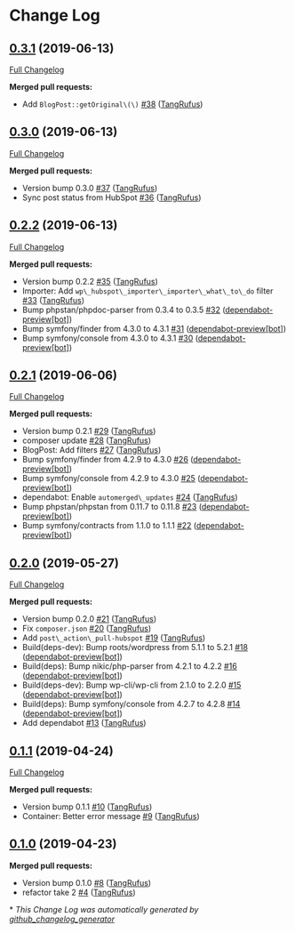 # Change Log

## [0.3.1](https://github.com/ItinerisLtd/wp-hubspot-importer/tree/0.3.1) (2019-06-13)
[Full Changelog](https://github.com/ItinerisLtd/wp-hubspot-importer/compare/0.3.0...0.3.1)

**Merged pull requests:**

- Add `BlogPost::getOriginal\(\)` [\#38](https://github.com/ItinerisLtd/wp-hubspot-importer/pull/38) ([TangRufus](https://github.com/TangRufus))

## [0.3.0](https://github.com/ItinerisLtd/wp-hubspot-importer/tree/0.3.0) (2019-06-13)
[Full Changelog](https://github.com/ItinerisLtd/wp-hubspot-importer/compare/0.2.2...0.3.0)

**Merged pull requests:**

- Version bump 0.3.0 [\#37](https://github.com/ItinerisLtd/wp-hubspot-importer/pull/37) ([TangRufus](https://github.com/TangRufus))
- Sync post status from HubSpot [\#36](https://github.com/ItinerisLtd/wp-hubspot-importer/pull/36) ([TangRufus](https://github.com/TangRufus))

## [0.2.2](https://github.com/ItinerisLtd/wp-hubspot-importer/tree/0.2.2) (2019-06-13)
[Full Changelog](https://github.com/ItinerisLtd/wp-hubspot-importer/compare/0.2.1...0.2.2)

**Merged pull requests:**

- Version bump 0.2.2 [\#35](https://github.com/ItinerisLtd/wp-hubspot-importer/pull/35) ([TangRufus](https://github.com/TangRufus))
- Importer: Add `wp\_hubspot\_importer\_importer\_what\_to\_do` filter [\#33](https://github.com/ItinerisLtd/wp-hubspot-importer/pull/33) ([TangRufus](https://github.com/TangRufus))
- Bump phpstan/phpdoc-parser from 0.3.4 to 0.3.5 [\#32](https://github.com/ItinerisLtd/wp-hubspot-importer/pull/32) ([dependabot-preview[bot]](https://github.com/apps/dependabot-preview))
- Bump symfony/finder from 4.3.0 to 4.3.1 [\#31](https://github.com/ItinerisLtd/wp-hubspot-importer/pull/31) ([dependabot-preview[bot]](https://github.com/apps/dependabot-preview))
- Bump symfony/console from 4.3.0 to 4.3.1 [\#30](https://github.com/ItinerisLtd/wp-hubspot-importer/pull/30) ([dependabot-preview[bot]](https://github.com/apps/dependabot-preview))

## [0.2.1](https://github.com/ItinerisLtd/wp-hubspot-importer/tree/0.2.1) (2019-06-06)
[Full Changelog](https://github.com/ItinerisLtd/wp-hubspot-importer/compare/0.2.0...0.2.1)

**Merged pull requests:**

- Version bump 0.2.1 [\#29](https://github.com/ItinerisLtd/wp-hubspot-importer/pull/29) ([TangRufus](https://github.com/TangRufus))
- composer update [\#28](https://github.com/ItinerisLtd/wp-hubspot-importer/pull/28) ([TangRufus](https://github.com/TangRufus))
- BlogPost: Add filters [\#27](https://github.com/ItinerisLtd/wp-hubspot-importer/pull/27) ([TangRufus](https://github.com/TangRufus))
- Bump symfony/finder from 4.2.9 to 4.3.0 [\#26](https://github.com/ItinerisLtd/wp-hubspot-importer/pull/26) ([dependabot-preview[bot]](https://github.com/apps/dependabot-preview))
- Bump symfony/console from 4.2.9 to 4.3.0 [\#25](https://github.com/ItinerisLtd/wp-hubspot-importer/pull/25) ([dependabot-preview[bot]](https://github.com/apps/dependabot-preview))
- dependabot: Enable `automerged\_updates` [\#24](https://github.com/ItinerisLtd/wp-hubspot-importer/pull/24) ([TangRufus](https://github.com/TangRufus))
- Bump phpstan/phpstan from 0.11.7 to 0.11.8 [\#23](https://github.com/ItinerisLtd/wp-hubspot-importer/pull/23) ([dependabot-preview[bot]](https://github.com/apps/dependabot-preview))
- Bump symfony/contracts from 1.1.0 to 1.1.1 [\#22](https://github.com/ItinerisLtd/wp-hubspot-importer/pull/22) ([dependabot-preview[bot]](https://github.com/apps/dependabot-preview))

## [0.2.0](https://github.com/ItinerisLtd/wp-hubspot-importer/tree/0.2.0) (2019-05-27)
[Full Changelog](https://github.com/ItinerisLtd/wp-hubspot-importer/compare/0.1.1...0.2.0)

**Merged pull requests:**

- Version bump 0.2.0 [\#21](https://github.com/ItinerisLtd/wp-hubspot-importer/pull/21) ([TangRufus](https://github.com/TangRufus))
- Fix `composer.json` [\#20](https://github.com/ItinerisLtd/wp-hubspot-importer/pull/20) ([TangRufus](https://github.com/TangRufus))
- Add `post\_action\_pull-hubspot` [\#19](https://github.com/ItinerisLtd/wp-hubspot-importer/pull/19) ([TangRufus](https://github.com/TangRufus))
- Build\(deps-dev\): Bump roots/wordpress from 5.1.1 to 5.2.1 [\#18](https://github.com/ItinerisLtd/wp-hubspot-importer/pull/18) ([dependabot-preview[bot]](https://github.com/apps/dependabot-preview))
- Build\(deps\): Bump nikic/php-parser from 4.2.1 to 4.2.2 [\#16](https://github.com/ItinerisLtd/wp-hubspot-importer/pull/16) ([dependabot-preview[bot]](https://github.com/apps/dependabot-preview))
- Build\(deps-dev\): Bump wp-cli/wp-cli from 2.1.0 to 2.2.0 [\#15](https://github.com/ItinerisLtd/wp-hubspot-importer/pull/15) ([dependabot-preview[bot]](https://github.com/apps/dependabot-preview))
- Build\(deps\): Bump symfony/console from 4.2.7 to 4.2.8 [\#14](https://github.com/ItinerisLtd/wp-hubspot-importer/pull/14) ([dependabot-preview[bot]](https://github.com/apps/dependabot-preview))
- Add dependabot [\#13](https://github.com/ItinerisLtd/wp-hubspot-importer/pull/13) ([TangRufus](https://github.com/TangRufus))

## [0.1.1](https://github.com/ItinerisLtd/wp-hubspot-importer/tree/0.1.1) (2019-04-24)
[Full Changelog](https://github.com/ItinerisLtd/wp-hubspot-importer/compare/0.1.0...0.1.1)

**Merged pull requests:**

- Version bump 0.1.1 [\#10](https://github.com/ItinerisLtd/wp-hubspot-importer/pull/10) ([TangRufus](https://github.com/TangRufus))
- Container: Better error message [\#9](https://github.com/ItinerisLtd/wp-hubspot-importer/pull/9) ([TangRufus](https://github.com/TangRufus))

## [0.1.0](https://github.com/ItinerisLtd/wp-hubspot-importer/tree/0.1.0) (2019-04-23)
**Merged pull requests:**

- Version bump 0.1.0 [\#8](https://github.com/ItinerisLtd/wp-hubspot-importer/pull/8) ([TangRufus](https://github.com/TangRufus))
- refactor take 2 [\#4](https://github.com/ItinerisLtd/wp-hubspot-importer/pull/4) ([TangRufus](https://github.com/TangRufus))



\* *This Change Log was automatically generated by [github_changelog_generator](https://github.com/skywinder/Github-Changelog-Generator)*